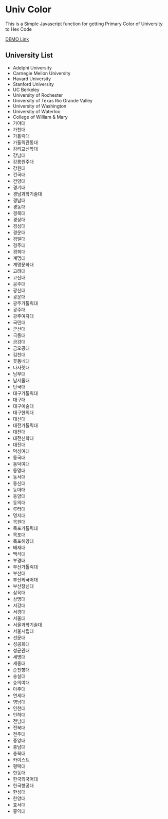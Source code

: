 # Univ Color
This is a Simple Javascript function for getting Primary Color of University to Hex Code

[DEMO Link](https://nayunhwan.github.io/UnivColor/)

## University List
* Adelphi University
* Carnegie Mellon University
* Havard University
* Stanford University
* UC Berkeley
* University of Rochester
* University of Texas Rio Grande Valley
* University of Washington
* University of Waterloo
* College of William & Mary
* 가야대
* 가천대
* 가톨릭대
* 가톨릭관동대
* 감리교신학대
* 강남대
* 강릉원주대
* 강원대
* 건국대
* 건양대
* 경기대
* 경남과학기술대
* 경남대
* 경동대
* 경북대
* 경상대
* 경성대
* 경운대
* 경일대
* 경주대
* 경희대
* 계명대
* 계명문화대
* 고려대
* 고신대
* 공주대
* 광신대
* 광운대
* 광주가톨릭대
* 광주대
* 광주여자대
* 국민대
* 군산대
* 극동대
* 금강대
* 금오공대
* 김천대
* 꽃동네대
* 나사렛대
* 남부대
* 남서울대
* 단국대
* 대구가톨릭대
* 대구대
* 대구예술대
* 대구한의대
* 대신대
* 대전가톨릭대
* 대전대
* 대전신학대
* 대진대
* 덕성여대
* 동국대
* 동덕여대
* 동명대
* 동서대
* 동신대
* 동아대
* 동양대
* 동의대
* 루터대
* 명지대
* 목원대
* 목포가톨릭대
* 목포대
* 목포해양대
* 배재대
* 백석대
* 부경대
* 부산가톨릭대
* 부산대
* 부산외국어대
* 부산장신대
* 삼육대
* 상명대
* 서강대
* 서경대
* 서울대
* 서울과학기술대
* 서울시립대
* 선문대
* 성공회대
* 성균관대
* 세명대
* 세종대
* 순천향대
* 숭실대
* 숭의여대
* 아주대
* 연세대
* 영남대
* 인천대
* 인하대
* 전남대
* 전북대
* 전주대
* 중앙대
* 충남대
* 충북대
* 카이스트
* 평택대
* 한동대
* 한국외국어대
* 한국항공대
* 한성대
* 한양대
* 호서대
* 홍익대
